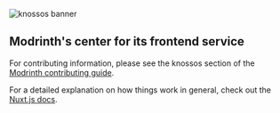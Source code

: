 ![knossos banner](https://user-images.githubusercontent.com/12068027/100479893-d9b5a380-30ac-11eb-9db9-0c09d400f13f.png)

## Modrinth's center for its frontend service

For contributing information, please see the knossos section of the [Modrinth contributing guide](https://support.modrinth.com/en/articles/8802215-contributing-to-modrinth#h_1bc6570903).

For a detailed explanation on how things work in general, check out the [Nuxt.js docs](https://nuxt.com).

